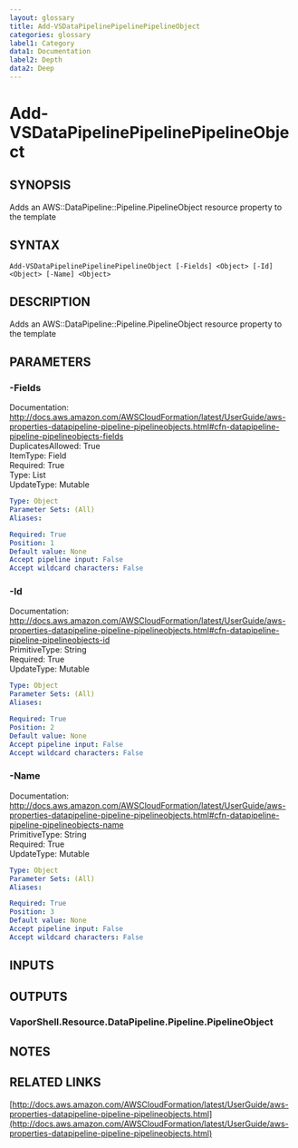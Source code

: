 ```yaml
---
layout: glossary
title: Add-VSDataPipelinePipelinePipelineObject
categories: glossary
label1: Category
data1: Documentation
label2: Depth
data2: Deep
---
```


# Add-VSDataPipelinePipelinePipelineObject

## SYNOPSIS
Adds an AWS::DataPipeline::Pipeline.PipelineObject resource property to the template

## SYNTAX

```
Add-VSDataPipelinePipelinePipelineObject [-Fields] <Object> [-Id] <Object> [-Name] <Object>
```

## DESCRIPTION
Adds an AWS::DataPipeline::Pipeline.PipelineObject resource property to the template

## PARAMETERS

### -Fields
Documentation: http://docs.aws.amazon.com/AWSCloudFormation/latest/UserGuide/aws-properties-datapipeline-pipeline-pipelineobjects.html#cfn-datapipeline-pipeline-pipelineobjects-fields    
DuplicatesAllowed: True    
ItemType: Field    
Required: True    
Type: List    
UpdateType: Mutable

```yaml
Type: Object
Parameter Sets: (All)
Aliases: 

Required: True
Position: 1
Default value: None
Accept pipeline input: False
Accept wildcard characters: False
```

### -Id
Documentation: http://docs.aws.amazon.com/AWSCloudFormation/latest/UserGuide/aws-properties-datapipeline-pipeline-pipelineobjects.html#cfn-datapipeline-pipeline-pipelineobjects-id    
PrimitiveType: String    
Required: True    
UpdateType: Mutable

```yaml
Type: Object
Parameter Sets: (All)
Aliases: 

Required: True
Position: 2
Default value: None
Accept pipeline input: False
Accept wildcard characters: False
```

### -Name
Documentation: http://docs.aws.amazon.com/AWSCloudFormation/latest/UserGuide/aws-properties-datapipeline-pipeline-pipelineobjects.html#cfn-datapipeline-pipeline-pipelineobjects-name    
PrimitiveType: String    
Required: True    
UpdateType: Mutable

```yaml
Type: Object
Parameter Sets: (All)
Aliases: 

Required: True
Position: 3
Default value: None
Accept pipeline input: False
Accept wildcard characters: False
```

## INPUTS

## OUTPUTS

### VaporShell.Resource.DataPipeline.Pipeline.PipelineObject

## NOTES

## RELATED LINKS

[http://docs.aws.amazon.com/AWSCloudFormation/latest/UserGuide/aws-properties-datapipeline-pipeline-pipelineobjects.html](http://docs.aws.amazon.com/AWSCloudFormation/latest/UserGuide/aws-properties-datapipeline-pipeline-pipelineobjects.html)

